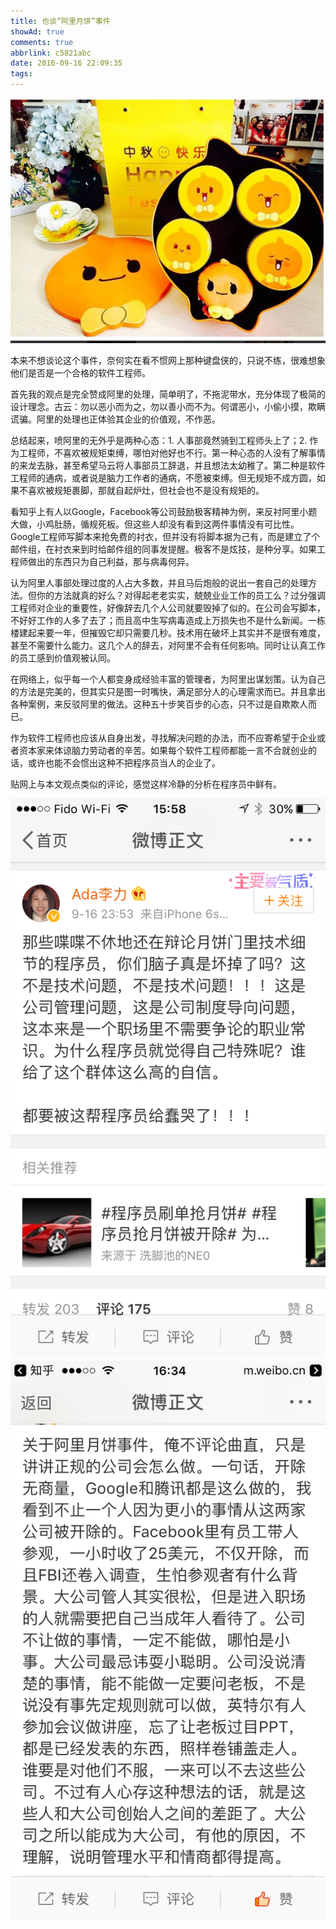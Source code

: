 ```yaml
---
title: 也谈“阿里月饼”事件
showAd: true
comments: true
abbrlink: c5821abc
date: 2016-09-16 22:09:35
tags:
---
```

![](\img\alimooncake.png)

本来不想谈论这个事件，奈何实在看不惯网上那种键盘侠的，只说不练，很难想象他们是否是一个合格的软件工程师。

首先我的观点是完全赞成阿里的处理，简单明了，不拖泥带水，充分体现了极简的设计理念。古云：勿以恶小而为之，勿以善小而不为。何谓恶小，小偷小摸，欺瞒谎骗。阿里的处理也正体验其企业的价值观，不作恶。

总结起来，喷阿里的无外乎是两种心态：1. 人事部竟然骑到工程师头上了；2. 作为工程师，不喜欢被规矩束缚，哪怕对他好也不行。第一种心态的人没有了解事情的来龙去脉，甚至希望马云将人事部员工辞退，并且想法太幼稚了。第二种是软件工程师的通病，或者说是脑力工作者的通病，不愿被束缚。但无规矩不成方圆，如果不喜欢被规矩裹脚，那就自起炉灶，但社会也不是没有规矩的。

看知乎上有人以Google，Facebook等公司鼓励极客精神为例，来反衬阿里小题大做，小鸡肚肠，循规死板。但这些人却没有看到这两件事情没有可比性。Google工程师写脚本来抢免费的衬衣，但并没有将脚本据为己有，而是建立了个邮件组，在衬衣来到时给邮件组的同事发提醒。极客不是炫技，是种分享。如果工程师做出的东西只为自己利益，那与病毒何异。

认为阿里人事部处理过度的人占大多数，并且马后炮般的说出一套自己的处理方法。但你的方法就真的好么？对得起老老实实，兢兢业业工作的员工么？过分强调工程师对企业的重要性，好像辞去几个人公司就要毁掉了似的。在公司会写脚本，不好好工作的人多了去了；而且高中生写病毒造成上万损失也不是什么新闻。一栋楼建起来要一年，但摧毁它却只需要几秒。技术用在破坏上其实并不是很有难度，甚至不需要什么能力。这几个人的辞去，对阿里不会有任何影响。同时让认真工作的员工感到价值观被认同。

在网络上，似乎每一个人都变身成经验丰富的管理者，为阿里出谋划策。认为自己的方法是完美的，但其实只是图一时嘴快，满足部分人的心理需求而已。并且拿出各种案例，来反驳阿里的做法。这种五十步笑百步的心态，只不过是自欺欺人而已。

作为软件工程师也应该从自身出发，寻找解决问题的办法，而不应寄希望于企业或者资本家来体谅脑力劳动者的辛苦。如果每个软件工程师都能一言不合就创业的话，或许也能不会惯出这种不把程序员当人的企业了。

贴网上与本文观点类似的评论，感觉这样冷静的分析在程序员中鲜有。

![](\img\alimooncakeref1.png)
![](\img\alimooncakeref2.png)
